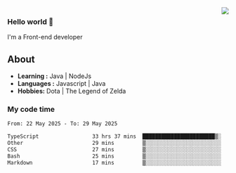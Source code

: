 <img align='right' src="https://github-readme-stats.vercel.app/api?username=jumodada&show_icons=true&theme=vue">

### Hello world 👋

I'm a Front-end developer 
    
## About
-  **Learning :** Java | NodeJs
-  **Languages :** Javascript | Java
-  **Hobbies:** Dota | The Legend of Zelda

### My code time

<!--START_SECTION:waka-->

```txt
From: 22 May 2025 - To: 29 May 2025

TypeScript                 33 hrs 37 mins  ███████████████████████▒░   93.49 %
Other                      29 mins         ▒░░░░░░░░░░░░░░░░░░░░░░░░   01.36 %
CSS                        27 mins         ▒░░░░░░░░░░░░░░░░░░░░░░░░   01.26 %
Bash                       25 mins         ▒░░░░░░░░░░░░░░░░░░░░░░░░   01.17 %
Markdown                   17 mins         ▒░░░░░░░░░░░░░░░░░░░░░░░░   00.82 %
```

<!--END_SECTION:waka-->
